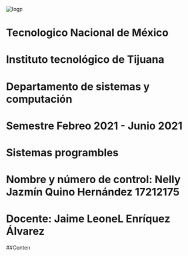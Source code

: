 ![logp](https://user-images.githubusercontent.com/71736979/109230190-4ce8b780-7779-11eb-8c5f-933a95b8b601.PNG)
# Tecnologico  Nacional de México 
# Instituto tecnológico de Tijuana 
# Departamento de sistemas y computación
# Semestre Febreo 2021 - Junio 2021
# Sistemas programbles
# Nombre y número de control:  Nelly Jazmín Quino Hernández 17212175
# Docente: Jaime LeoneL Enríquez Álvarez 
##Conten
